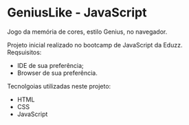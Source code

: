 # GeniusLike - JavaScript
<p>Jogo da memória de cores, estilo Genius, no navegador.</p>

<p>Projeto inicial realizado no bootcamp de JavaScript da Eduzz.</br>
Reqsuisitos:</p>
<ul>
<li>IDE de sua preferência;</li>
<li>Browser de sua preferência.</li>
</ul>
<p>Tecnolgoias utilizadas neste projeto:</p>
<ul>
  <li>HTML</li>
  <li>CSS</li>
  <li>JavaScript</li>
</ul>
